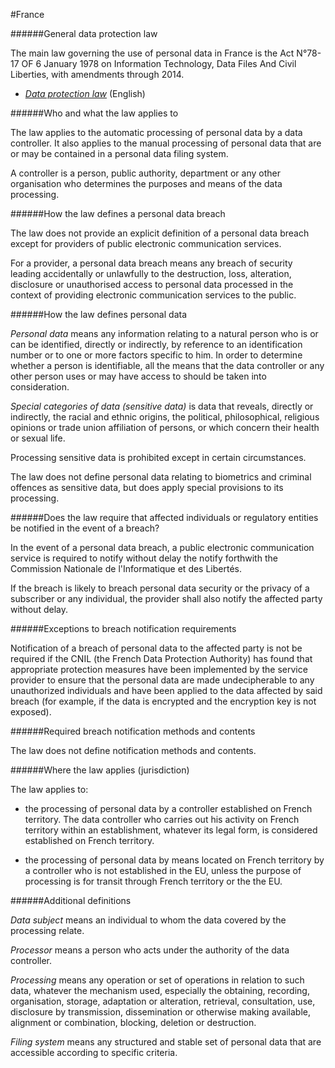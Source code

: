 #France


######General data protection law



The main law governing the use of personal data in France is the Act N°78-17 OF 6 January 1978 on Information Technology, Data Files And Civil Liberties, with amendments through 2014.



-   [*Data protection law*](http://www.cnil.fr/fileadmin/documents/en/Act78-17VA.pdf) (English)



######Who and what the law applies to



The law applies to the automatic processing of personal data by a data controller. It also applies to the manual processing of personal data that are or may be contained in a personal data filing system.



A controller is a person, public authority, department or any other organisation who determines the purposes and means of the data processing.



######How the law defines a personal data breach



The law does not provide an explicit definition of a personal data breach except for providers of public electronic communication services.



For a provider, a personal data breach means any breach of security leading accidentally or unlawfully to the destruction, loss, alteration, disclosure or unauthorised access to personal data processed in the context of providing electronic communication services to the public.



######How the law defines personal data



*Personal data* means any information relating to a natural person who is or can be identified, directly or indirectly, by reference to an identification number or to one or more factors specific to him. In order to determine whether a person is identifiable, all the means that the data controller or any other person uses or may have access to should be taken into consideration.



*Special categories of data (sensitive data)* is data that reveals, directly or indirectly, the racial and ethnic origins, the political, philosophical, religious opinions or trade union affiliation of persons, or which concern their health or sexual life.



Processing sensitive data is prohibited except in certain circumstances.



The law does not define personal data relating to biometrics and criminal offences as sensitive data, but does apply special provisions to its processing.



######Does the law require that affected individuals or regulatory entities be notified in the event of a breach?



In the event of a personal data breach, a public electronic communication service is required to notify without delay the notify forthwith the Commission Nationale de l'Informatique et des Libertés.



If the breach is likely to breach personal data security or the privacy of a subscriber or any individual, the provider shall also notify the affected party without delay.



######Exceptions to breach notification requirements



Notification of a breach of personal data to the affected party is not be required if the CNIL (the French Data Protection Authority) has found that appropriate protection measures have been implemented by the service provider to ensure that the personal data are made undecipherable to any unauthorized individuals and have been applied to the data affected by said breach (for example, if the data is encrypted and the encryption key is not exposed).



######Required breach notification methods and contents



The law does not define notification methods and contents.



######Where the law applies (jurisdiction)



The law applies to:



-   the processing of personal data by a controller established on French territory. The data controller who carries out his activity on French territory within an establishment, whatever its legal form, is considered established on French territory.





-   the processing of personal data by means located on French territory by a controller who is not established in the EU, unless the purpose of processing is for transit through French territory or the the EU.



######Additional definitions



*Data subject* means an individual to whom the data covered by the processing relate.



*Processor* means a person who acts under the authority of the data controller.



*Processing* means any operation or set of operations in relation to such data, whatever the mechanism used, especially the obtaining, recording, organisation, storage, adaptation or alteration, retrieval, consultation, use, disclosure by transmission, dissemination or otherwise making available, alignment or combination, blocking, deletion or destruction.



*Filing system* means any structured and stable set of personal data that are accessible according to specific criteria.


